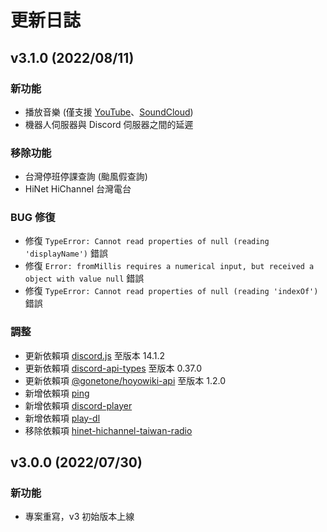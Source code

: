 # 更新日誌

## v3.1.0 (2022/08/11)
### 新功能
- 播放音樂 (僅支援 [YouTube](https://www.youtube.com/)、[SoundCloud](https://soundcloud.com/))
- 機器人伺服器與 Discord 伺服器之間的延遲

### 移除功能
- 台灣停班停課查詢 (颱風假查詢)
- HiNet HiChannel 台灣電台

### BUG 修復
- 修復 `TypeError: Cannot read properties of null (reading 'displayName')` 錯誤
- 修復 `Error: fromMillis requires a numerical input, but received a object with value null` 錯誤
- 修復 `TypeError: Cannot read properties of null (reading 'indexOf')` 錯誤

### 調整
- 更新依賴項 [discord.js](https://www.npmjs.com/package/discord.js) 至版本 14.1.2
- 更新依賴項 [discord-api-types](https://www.npmjs.com/package/discord-api-types) 至版本 0.37.0
- 更新依賴項 [@gonetone/hoyowiki-api](https://www.npmjs.com/package/@gonetone/hoyowiki-api) 至版本 1.2.0
- 新增依賴項 [ping](https://www.npmjs.com/package/ping)
- 新增依賴項 [discord-player](https://www.npmjs.com/package/discord-player)
- 新增依賴項 [play-dl](https://www.npmjs.com/package/play-dl)
- 移除依賴項 [hinet-hichannel-taiwan-radio](https://www.npmjs.com/package/hinet-hichannel-taiwan-radio)

## v3.0.0 (2022/07/30)
### 新功能
- 專案重寫，v3 初始版本上線
